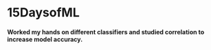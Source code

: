 # 15DaysofML

#### Worked my hands on different classifiers and studied correlation to increase model accuracy.

